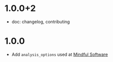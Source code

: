 # 1.0.0+2
- doc: changelog, contributing
# 1.0.0

- Add `analysis_options` used at [Mindful Software](https://mindfulsoftware.com)

